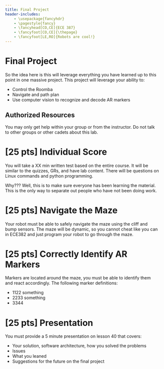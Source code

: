 ```yaml
---
title: Final Project
header-includes:
    - \usepackage{fancyhdr}
    - \pagestyle{fancy}
    - \fancyhead[CO,CE]{ECE 387}
    - \fancyfoot[CO,CE]{\thepage}
    - \fancyfoot[LE,RO]{Robots are cool!}
---
```


# Final Project

So the idea here is this will leverage everything you have learned up to this
point in one massive project. This project will leverage your  ability to:

- Control the Roomba
- Navigate and path plan
- Use computer vision to recognize and decode AR markers

## Authorized Resources

You may only get help within your group or from the instructor. Do not talk to
other groups or other cadets about this lab.

# [25 pts] Individual Score

You will take a XX min written test based on the entire course. It will be similar
to the quizzes, GRs, and have lab content. There will be questions on Linux
commands and python programming.

Why??? Well, this is to make sure everyone has been learning the material. This
is the only way to separate out people who have not been doing work.

# [25 pts] Navigate the Maze

Your robot must be able to safely navigate the maze using the cliff and bump
sensors. The maze will be dynamic, so you cannot cheat like you can in ECE382
and just program your robot to go through the maze.

# [25 pts] Correctly Identify AR Markers

Markers are located around the maze, you must be able to identify them and
react accordingly. The following marker definitions:

- 1122 something
- 2233 something
- 3344

# [25 pts] Presentation

You must provide a 5 minute presentation on lesson 40 that covers:

- Your solution, software architecture, how you solved the problems
- Issues
- What you leaned
- Suggestions for the future on the final project
